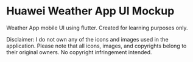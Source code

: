 # Huawei Weather App UI Mockup

Weather App mobile UI using flutter. Created for learning purposes only.

Disclaimer: I do not own any of the icons and images used in the application. Please note that all icons, images, and copyrights belong to their original owners. No copyright infringement intended.
